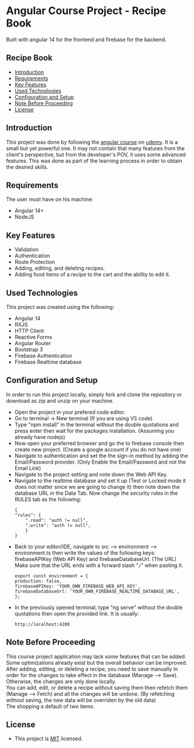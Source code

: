 # Angular Course Project - Recipe Book

Built with angular 14 for the frontend and firebase for the backend.

Recipe Book
----

* [Introduction](#introduction)
* [Requirements](#requirements)
* [Key Features](#key-features)
* [Used Technologies](#used-technologies)
* [Configuration and Setup](#configuration-and-setup)
* [Note Before Proceeding](#note-before-proceeding)
* [License](#license)

## Introduction
This project was done by following the [angular course](https://www.udemy.com/course/the-complete-guide-to-angular-2/) on [udemy](https://www.udemy.com/). It is a small but yet powerful one. It may not contain that many features from the client's perspective, but from the developer's POV, it uses some advanced features. This was done as part of the learning process in order to obtain the desired skills.

## Requirements
The user must have on his machine:
- Angular 14+
- NodeJS

## Key Features
- Validation
- Authentication
- Route Protection
- Adding, editing, and deleting recipes.
- Adding food items of a recipe to the cart and the ability to edit it.

## Used Technologies
This project was created using the following:

- Angular 14
- RXJS
- HTTP Client 
- Reactive Forms
- Angular Router
- Bootstrap 3
- Firebase Authentication
- Firebase Realtime database

## Configuration and Setup
In order to run this project locally, simply fork and clone the repository or download as zip and unzip on your machine.
- Open the project in your prefered code editor.
- Go to terminal -> New terminal (If you are using VS code)
- Type "npm install" in the terminal without the double quotations and press enter then wait for the packages installation. (Assuming you already have nodejs)
- Now open your preferred browser and go the to firebase console then create new project. (Create a google account if you do not have one)
- Navigate to authentication and set the the sign-in method by adding the Email/Password provider. (Only Enable the Email/Password and not the Email Link)
- Navigate to the project setting and note down the Web API Key.
- Navigate to the realtime database and set it up (Test or Locked mode it does not matter since we are going to change it) then note down the database URL in the Data Tab. Now change the security rules in the RULES tab as the following:
    ```
    {
    "rules": {
        ".read": "auth != null",
        ".write": "auth != null",
        }
    }
    ```
- Back to your editor/IDE, navigate to src --> environment --> environment.ts then write the values of the following keys: firebaseAPIKey (Web API Key) and firebaseDatabaseUrl. (The URL)  
Make sure that the URL ends with a forward slash "``/``" when pasting it.
    ```
    export const environment = {
    production: false,
    firebaseAPIKey: 'YOUR_OWN_FIREBASE_WEB_API_KEY',
    firebaseDatabaseUrl: 'YOUR_OWN_FIREBASE_REALTIME_DATABASE_URL',
    };
    ```
- In the previously opened terminal, type "ng serve" without the double quotations then open the provided link. It is usually:
    ```
    http://localhost:4200
    ```

## Note Before Proceeding
This course project application may lack some features that can be added. Some optimizations already exist but the overall behavior can be improved.  
After adding, editing, or deleting a recipe, you need to save manually in order for the changes to take effect in the database (Manage --> Save). Otherwise, the changes are only done locally.  
You can add, edit, or delete a recipe without saving them then refetch them (Manage --> Fetch) and all the changes will be undone. (By refetching without saving, the new data will be overriden by the old data)  
The shopping a default of two items.

## License
- This project is [MIT](https://github.com/Hussein-AlSayyed/Recipe-Book/blob/main/LICENSE.md) licensed.
